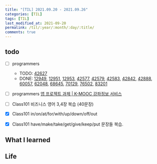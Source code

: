 ```yaml
---
title: "[TIL] 2021.09.20 - 2021.09.26"
categories: [TIL]
tags: [TIL]
last_modified_at: 2021-09-20
permalink: /til/:year/:month/:day/:title/
comments: true
---
```


## todo

- [ ] programmers

  - TODO: [42627](https://programmers.co.kr/learn/courses/30/lessons/42627)
  - DONE: [12949](https://programmers.co.kr/learn/courses/30/lessons/12949), [12951](https://programmers.co.kr/learn/courses/30/lessons/12951), [12953](https://programmers.co.kr/learn/courses/30/lessons/12953), [42577](https://programmers.co.kr/learn/courses/30/lessons/42577), [42579](https://programmers.co.kr/learn/courses/30/lessons/42579), [42583](https://programmers.co.kr/learn/courses/30/lessons/42583), [42842](https://programmers.co.kr/learn/courses/30/lessons/42842), [42888](https://programmers.co.kr/learn/courses/30/lessons/42888), [60057](https://programmers.co.kr/learn/courses/30/lessons/60057), [62048](https://programmers.co.kr/learn/courses/30/lessons/62048), [68645](https://programmers.co.kr/learn/courses/30/lessons/68645), [70129](https://programmers.co.kr/learn/courses/30/lessons/70129), [76502](https://programmers.co.kr/learn/courses/30/lessons/76502), [83201](https://programmers.co.kr/learn/courses/30/lessons/83201)

- [ ] programmers [앱 프로젝트 과제 | K-MOOC 강좌정보 서비스](https://programmers.co.kr/skill_check_assignments/168)

- [ ] Class101 비즈니스 영어 3,4장 복습 (40문장)
- [x] Class101 in/on/at/for/with/up/down/off/out
- [x] Class101 have/make/take/get/give/keep/put 문장들 복습.

## What I learned

## Life
